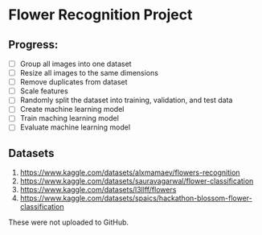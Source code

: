 # Flower Recognition Project

## Progress:
- [ ] Group all images into one dataset
- [ ] Resize all images to the same dimensions
- [ ] Remove duplicates from dataset
- [ ] Scale features
- [ ] Randomly split the dataset into training, validation, and test data
- [ ] Create machine learning model
- [ ] Train maching learning model
- [ ] Evaluate machine learning model

## Datasets
1. https://www.kaggle.com/datasets/alxmamaev/flowers-recognition
2. https://www.kaggle.com/datasets/sauravagarwal/flower-classification
3. https://www.kaggle.com/datasets/l3llff/flowers
4. https://www.kaggle.com/datasets/spaics/hackathon-blossom-flower-classification

These were not uploaded to GitHub.